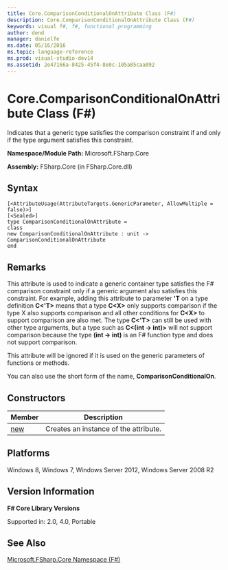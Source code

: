 ```yaml
---
title: Core.ComparisonConditionalOnAttribute Class (F#)
description: Core.ComparisonConditionalOnAttribute Class (F#)
keywords: visual f#, f#, functional programming
author: dend
manager: danielfe
ms.date: 05/16/2016
ms.topic: language-reference
ms.prod: visual-studio-dev14
ms.assetid: 2e47166a-8425-45f4-8e0c-105a85caa092 
---
```


# Core.ComparisonConditionalOnAttribute Class (F#)

Indicates that a generic type satisfies the comparison constraint if and only if the type argument satisfies this constraint.

**Namespace/Module Path:** Microsoft.FSharp.Core

**Assembly:** FSharp.Core (in FSharp.Core.dll)


## Syntax

```
[<AttributeUsage(AttributeTargets.GenericParameter, AllowMultiple = false)>]
[<Sealed>]
type ComparisonConditionalOnAttribute =
class
new ComparisonConditionalOnAttribute : unit -> ComparisonConditionalOnAttribute
end
```

## Remarks
This attribute is used to indicate a generic container type satisfies the F# comparison constraint only if a generic argument also satisfies this constraint. For example, adding this attribute to parameter **'T** on a type definition **C&lt;'T&gt;** means that a type **C&lt;X&gt;** only supports comparison if the type X also supports comparison and all other conditions for **C&lt;X&gt;** to support comparison are also met. The type **C&lt;'T&gt;** can still be used with other type arguments, but a type such as **C&lt;(int -&gt; int)&gt;** will not support comparison because the type **(int -&gt; int)** is an F# function type and does not support comparison.

This attribute will be ignored if it is used on the generic parameters of functions or methods.

You can also use the short form of the name, **ComparisonConditionalOn**.


## Constructors


|Member|Description|
|------|-----------|
|[new](http://msdn.microsoft.com/en-us/library/bba363a1-dce7-4f58-82a9-f5edb3043b87)|Creates an instance of the attribute.|

## Platforms
Windows 8, Windows 7, Windows Server 2012, Windows Server 2008 R2


## Version Information
**F# Core Library Versions**

Supported in: 2.0, 4.0, Portable




## See Also
[Microsoft.FSharp.Core Namespace &#40;F&#35;&#41;](Microsoft.FSharp.Core-Namespace-%5BFSharp%5D.md)

